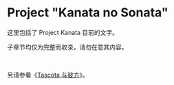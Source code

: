 # Project "Kanata no Sonata"
<p>这里包括了 Project Kanata 目前的文字。</p>
<p>子章节均仅为完整而收录，请勿在意其内容。</p>
<br>
<p>另请参看《<a href="../../../Records/kanata_review.html">Tascota 与彼方</a>》。</p>